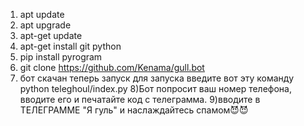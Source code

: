 1) apt update
2) apt upgrade
3) apt-get update
4) apt-get install git python
5) pip install pyrogram
6) git clone https://github.com/Kenama/gull.bot
7) бот скачан теперь запуск для запуска введите вот эту команду
python teleghoul/index.py
8)Бот попросит ваш номер телефона, вводите его и печатайте код с телеграмма.
9)вводите в ТЕЛЕГРАММЕ "Я гуль" и наслаждайтесь спамом😈😈 
